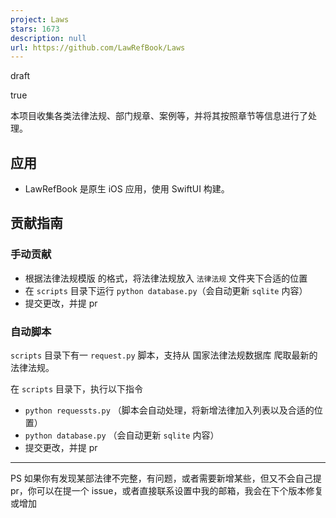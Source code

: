 ```yaml
---
project: Laws
stars: 1673
description: null
url: https://github.com/LawRefBook/Laws
---
```


draft

true

本项目收集各类法律法规、部门规章、案例等，并将其按照章节等信息进行了处理。

应用
--

-   LawRefBook 是原生 iOS 应用，使用 SwiftUI 构建。

贡献指南
----

### 手动贡献

-   根据法律法规模版 的格式，将法律法规放入 `法律法规` 文件夹下合适的位置
-   在 `scripts` 目录下运行 `python database.py`（会自动更新 `sqlite` 内容）
-   提交更改，并提 pr

### 自动脚本

`scripts` 目录下有一 `request.py` 脚本，支持从 国家法律法规数据库 爬取最新的法律法规。

在 `scripts` 目录下，执行以下指令

-   `python requessts.py` （脚本会自动处理，将新增法律加入列表以及合适的位置）
-   `python database.py` （会自动更新 `sqlite` 内容）
-   提交更改，并提 pr

* * *

PS 如果你有发现某部法律不完整，有问题，或者需要新增某些，但又不会自己提 pr，你可以在提一个 issue，或者直接联系设置中我的邮箱，我会在下个版本修复或增加
